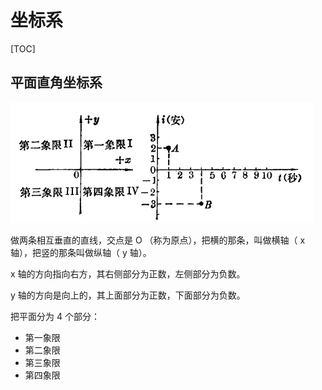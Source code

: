 # 坐标系

[TOC]

## 平面直角坐标系

 ![](Images/平面直角坐标系.png)

做两条相互垂直的直线，交点是 O  （称为原点），把横的那条，叫做横轴（ x 轴），把竖的那条叫做纵轴（ y 轴）。

x 轴的方向指向右方，其右侧部分为正数，左侧部分为负数。

y 轴的方向是向上的，其上面部分为正数，下面部分为负数。

把平面分为 4 个部分：

* 第一象限
* 第二象限
* 第三象限
* 第四象限